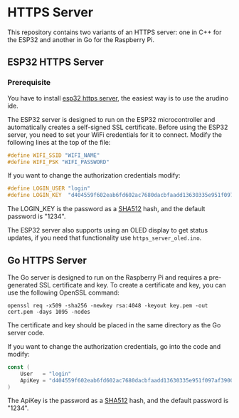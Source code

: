 # HTTPS Server

This repository contains two variants of an HTTPS server: one in C++ for the ESP32 and another in Go for the Raspberry Pi.

## ESP32 HTTPS Server

### Prerequisite
You have to install [esp32 https server](https://github.com/fhessel/esp32_https_server), the easiest way is to use the arudino ide.


The ESP32 server is designed to run on the ESP32 microcontroller and automatically creates a self-signed SSL certificate. Before using the ESP32 server, you need to set your WiFi credentials for it to connect. Modify the following lines at the top of the file:

```c++
#define WIFI_SSID "WIFI_NAME"
#define WIFI_PSK "WIFI_PASSWORD"
```

If you want to change the authorization credentials modify:
```c++
#define LOGIN_USER "login"
#define LOGIN_KEY  "d404559f602eab6fd602ac7680dacbfaadd13630335e951f097af3900e9de176b6db28512f2e000b9d04fba5133e8b1c6e8df59db3a8ab9d60be4b97cc9e81db"
```

The LOGIN_KEY is the password as a [SHA512](https://emn178.github.io/online-tools/sha512.html) hash, and the default password is "1234".

The ESP32 server also supports using an OLED display to get status updates, if you need that functionality use `https_server_oled.ino`.

## Go HTTPS Server
The Go server is designed to run on the Raspberry Pi and requires a pre-generated SSL certificate and key. To create a certificate and key, you can use the following OpenSSL command:

```
openssl req -x509 -sha256 -newkey rsa:4048 -keyout key.pem -out cert.pem -days 1095 -nodes
```

The certificate and key should be placed in the same directory as the Go server code.

If you want to change the authorization credentials, go into the code and modify:
```go
const (
	User   = "login"
	ApiKey = "d404559f602eab6fd602ac7680dacbfaadd13630335e951f097af3900e9de176b6db28512f2e000b9d04fba5133e8b1c6e8df59db3a8ab9d60be4b97cc9e81db"
)
```

The ApiKey is the password as a [SHA512](https://emn178.github.io/online-tools/sha512.html) hash, and the default password is "1234".